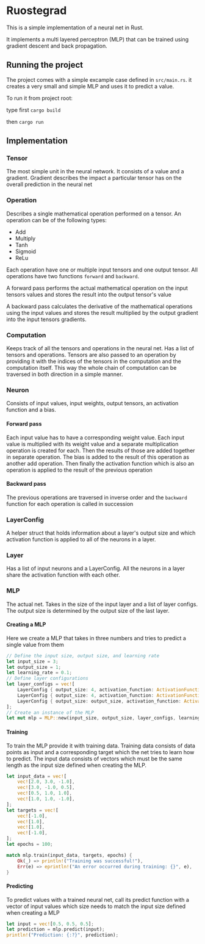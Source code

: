 # Ruostegrad

This is a simple implementation of a neural net in Rust.

It implements a multi layered perceptron (MLP) that can be trained using gradient descent and back propagation. 

## Running the project

The project comes with a simple excample case defined in `src/main.rs`. it creates a very small and simple MLP and uses it to predict a value.

To run it from project root:

 type first `cargo build`

then `cargo run`


## Implementation


### Tensor
The most simple unit in the neural network. It consists of a value and a gradient. Gradient describes the impact a particular tensor has on the overall prediction in the neural net

### Operation
Describes a single mathematical operation performed on a tensor. An operation can be of the following types:

- Add
- Multiply
- Tanh
- Sigmoid
- ReLu

Each operation have one or multiple input tensors and one output tensor. All operations have two functions `forward` and `backward`.

A forward pass performs the actual mathematical operation on the input tensors values and stores the result into the output tensor's value

A backward pass calculates the derivative of the mathematical operations using the input values and stores the result multiplied by the output gradient into the input tensors gradients.

### Computation

Keeps track of all the tensors and operations in the neural net. Has a list of tensors and operations. Tensors are also passed to an operation by providing it with the indices of the tensors in the computation and the computation itself. This way the whole chain of computation can be traversed in both direction in a simple manner.


### Neuron

Consists of input values, input weights, output tensors, an activation function and a bias.

#### Forward pass
 Each input value has to have a corresponding weight value. Each input value is multiplied with its weight value and a separate multiplication operation is created for each. Then the results of those are added together in separate operation. The bias is added to the result of this operation as another add operation. Then finally the activation function which is also an operation is applied to the result of the previous operation

#### Backward pass
The previous operations are traversed in inverse order and the `backward` function for each operation is called in succession


### LayerConfig
A helper struct that holds information about a layer's output size and which activation function is applied to all of the neurons in a layer.

### Layer
Has a list of input neurons and a LayerConfig. All the neurons in a layer share the activation function with each other. 


### MLP
The actual net. Takes in the size of the input layer and a list of layer configs. The output size is determined by the output size of the last layer. 

#### Creating a MLP

Here we create a MLP that takes in three numbers and tries to predict a single value from them
```rust
// Define the input size, output size, and learning rate
let input_size = 3;
let output_size = 1;
let learning_rate = 0.1;
// Define layer configurations
let layer_configs = vec![
    LayerConfig { output_size: 4, activation_function: ActivationFunction::Tanh },
    LayerConfig { output_size: 4, activation_function: ActivationFunction::Tanh },
    LayerConfig { output_size: output_size, activation_function: ActivationFunction::Tanh },
];
// Create an instance of the MLP
let mut mlp = MLP::new(input_size, output_size, layer_configs, learning_rate);
```


#### Training
To train the MLP provide it with training data. Training data consists of data points as input and a corresponding target which the net tries to learn how to predict. The input data consists of vectors which must be the same length as the input size defined when creating the MLP.

```rust
let input_data = vec![
    vec![2.0, 3.0, -1.0],
    vec![3.0, -1.0, 0.5],
    vec![0.5, 1.0, 1.0],
    vec![1.0, 1.0, -1.0],
];
let targets = vec![
    vec![-1.0],
    vec![1.0],
    vec![1.0],
    vec![-1.0],
];
let epochs = 100;

match mlp.train(input_data, targets, epochs) {
    Ok(_) => println!("Training was successful!"),
    Err(e) => eprintln!("An error occurred during training: {}", e),
}
```

#### Predicting

To predict values with a trained neural net, call its predict function with a vector of input values which size needs to match the input size defined when creating a MLP
```rust
let input = vec![0.5, 0.5, 0.5];
let prediction = mlp.predict(input);
println!("Prediction: {:?}", prediction);
```